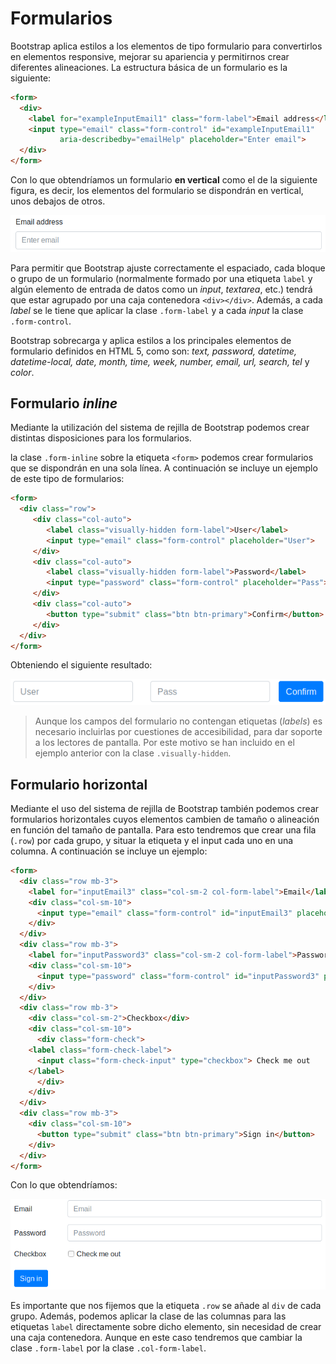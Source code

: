 # Formularios

Bootstrap aplica estilos a los elementos de tipo formulario para convertirlos en elementos responsive, mejorar su apariencia y permitirnos crear diferentes alineaciones. La estructura básica de un formulario es la siguiente:

```html
<form>
  <div>
    <label for="exampleInputEmail1" class="form-label">Email address</label>
    <input type="email" class="form-control" id="exampleInputEmail1"
           aria-describedby="emailHelp" placeholder="Enter email">
  </div>
</form>
```

Con lo que obtendríamos un formulario **en vertical** como el de la siguiente figura, es decir, los elementos del formulario se dispondrán en vertical, unos debajos de otros.

![](assets/form-2.png)

Para permitir que Bootstrap ajuste correctamente el espaciado, cada bloque o grupo de un formulario (normalmente formado por una etiqueta `label` y algún elemento de entrada de datos como un _input_, _textarea_, etc.) tendrá que estar agrupado por una caja contenedora `<div></div>`. Además, a cada _label_ se le tiene que aplicar la clase `.form-label` y a cada _input_ la clase `.form-control`.

Bootstrap sobrecarga y aplica estilos a los principales elementos de formulario definidos en HTML 5, como son: _text, password, datetime, datetime-local, date, month, time, week, number, email, url, search, tel_ y _color_.


## Formulario _inline_

Mediante la utilización del sistema de rejilla de Bootstrap podemos crear distintas disposiciones para los formularios.

 la clase `.form-inline` sobre la etiqueta `<form>` podemos crear formularios que se dispondrán en una sola línea. A continuación se incluye un ejemplo de este tipo de formularios:

```html
<form>
  <div class="row">
     <div class="col-auto">
        <label class="visually-hidden form-label">User</label>
        <input type="email" class="form-control" placeholder="User">
     </div>
     <div class="col-auto">
        <label class="visually-hidden form-label">Password</label>
        <input type="password" class="form-control" placeholder="Pass">
     </div>
     <div class="col-auto">
        <button type="submit" class="btn btn-primary">Confirm</button>
     </div>
  </div>
</form>
```

Obteniendo el siguiente resultado:

![](assets/form-inline.png)

> Aunque los campos del formulario no contengan etiquetas (_labels_) es necesario incluirlas por cuestiones de accesibilidad, para dar soporte a los lectores de pantalla. Por este motivo se han incluido en el ejemplo anterior con la clase `.visually-hidden`.


## Formulario horizontal

Mediante el uso del sistema de rejilla de Bootstrap también podemos crear formularios horizontales cuyos elementos cambien de tamaño o alineación en función del tamaño de pantalla. Para esto tendremos que crear una fila (`.row`) por cada grupo, y situar la etiqueta y el input cada uno en una columna. A continuación se incluye un ejemplo:

```html
<form>
  <div class="row mb-3">
    <label for="inputEmail3" class="col-sm-2 col-form-label">Email</label>
    <div class="col-sm-10">
      <input type="email" class="form-control" id="inputEmail3" placeholder="Email">
    </div>
  </div>
  <div class="row mb-3">
    <label for="inputPassword3" class="col-sm-2 col-form-label">Password</label>
    <div class="col-sm-10">
      <input type="password" class="form-control" id="inputPassword3" placeholder="Password">
    </div>
  </div>
  <div class="row mb-3">
    <div class="col-sm-2">Checkbox</div>
    <div class="col-sm-10">
      <div class="form-check">
    <label class="form-check-label">
      <input class="form-check-input" type="checkbox"> Check me out
    </label>
      </div>
    </div>
  </div>
  <div class="row mb-3">
    <div class="col-sm-10">
      <button type="submit" class="btn btn-primary">Sign in</button>
    </div>
  </div>
</form>
```

Con lo que obtendríamos:

![](assets/form-horizontal.png)

Es importante que nos fijemos que la etiqueta `.row` se añade al `div` de cada grupo. Además, podemos aplicar la clase de las columnas para las etiquetas `label` directamente sobre dicho elemento, sin necesidad de crear una caja contenedora. Aunque en este caso tendremos que cambiar la clase `.form-label` por la clase `.col-form-label`.


<!--

## Estados de validación de un formulario

Bootstrap también incluye clases para aplicar diferentes estados de validación a un formulario. Para utilizarlo simplemente tenemos que añadir las clases: `.is-valid` o  `.is-invalid` sobre el propio input. De esta forma, el color de los elementos del formulario cambiará. A continuación podemos ver un ejemplo:

```html
<form>
  <div class="form-group">
      <label for="validation01">First name</label>
      <input type="text" class="form-control is-valid" id="validation01"
             placeholder="First name" value="Mark" required>
  </div>
  <div class="form-group">
      <label for="validation02">City</label>
      <input type="text" class="form-control is-invalid" id="validation02" placeholder="City" required>
  </div>
</form>
```

Que se mostraría de la forma:

![](assets/form-validation.png)

## Agrupar _inputs_ con otros elementos

Podemos añadir texto o botones al principio, final o a ambos lados de campo tipo `<input>`. Para esto tenemos que agrupar dicho _input_ dentro de un `.input-group` y añadir dentro del grupo el elemento que queremos agrupar con la etiqueta `.input-group-addon`. A continuación se incluye un ejemplo:

```html
<div class="input-group">
  <span class="input-group-addon">@</span>
  <input type="text" class="form-control" placeholder="Username">
</div>

<div class="input-group">
  <input type="text" class="form-control">
  <span class="input-group-addon">.00</span>
</div>

<div class="input-group">
  <span class="input-group-addon">$</span>
  <input type="text" class="form-control">
  <span class="input-group-addon">.00</span>
</div>
```

Con lo que obtendríamos el siguiente resultado:

![](assets/forms-input-addon.png)

-->